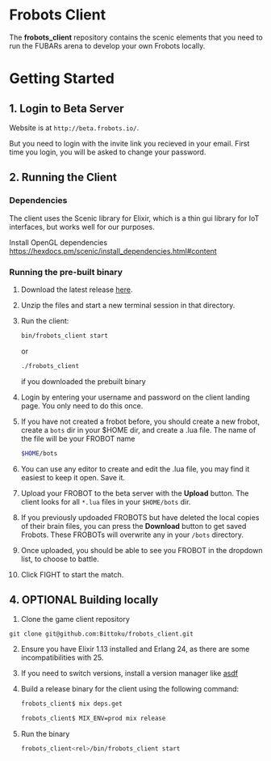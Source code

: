 # Frobots Client
The **frobots_client** repository contains the scenic elements that you need to run the FUBARs arena to develop your own Frobots locally.

# Getting Started

## 1. Login to Beta Server
Website is at `http://beta.frobots.io/`. 

But you need to login with the invite link you recieved in your email. First time you login, you will be asked to change your password.

## 2. Running the Client

### Dependencies
The client uses the Scenic library for Elixir, which is a thin gui library for IoT interfaces, but works well for our purposes. 

Install OpenGL dependencies
https://hexdocs.pm/scenic/install_dependencies.html#content

### Running the pre-built binary
1. Download the latest release [here](https://github.com/Bittoku/frobots_client/tags]).
2. Unzip the files and start a new terminal session in that directory.
3. Run the client:
    ```bash
    bin/frobots_client start
    ```
    or
    ```bash
    ./frobots_client
    ```
    if you downloaded the prebuilt binary

4. Login by entering your username and password on the client landing page. You only need to do this once.
5. If you have not created a frobot before, you should create a new frobot, create a `bots` dir in your $HOME dir, 
and create a .lua file. The name of the file will be your FROBOT name
   ```bash
   $HOME/bots
   ```
6. You can use any editor to create and edit the .lua file, you may find it easiest to keep it open. Save it.
7. Upload your FROBOT to the beta server with the **Upload** button. The client looks for all `*.lua` files in your `$HOME/bots` dir.
8. If you previously updoaded FROBOTS but have deleted the local copies of their brain files, you can press the **Download** button to get saved Frobots. These FROBOTs will overwrite any in your `/bots` directory.
9. Once uploaded, you should be able to see you FROBOT in the dropdown list, to choose to battle.
10. Click FIGHT to start the match.

## 4. OPTIONAL Building locally

1. Clone the game client repository

```shell
git clone git@github.com:Bittoku/frobots_client.git
```

2. Ensure you have Elixir 1.13 installed and Erlang 24, as there are some incompatibilities with 25.
3. If you need to switch versions, install a version manager like [asdf](https://asdf-vm.com/guide/getting-started.html)
4. Build a release binary for the client using the following command:

   ```bash
   frobots_client$ mix deps.get
   
   frobots_client$ MIX_ENV=prod mix release 
    ```
5. Run the binary

    ```bash
   frobots_client<rel>/bin/frobots_client start
    ```